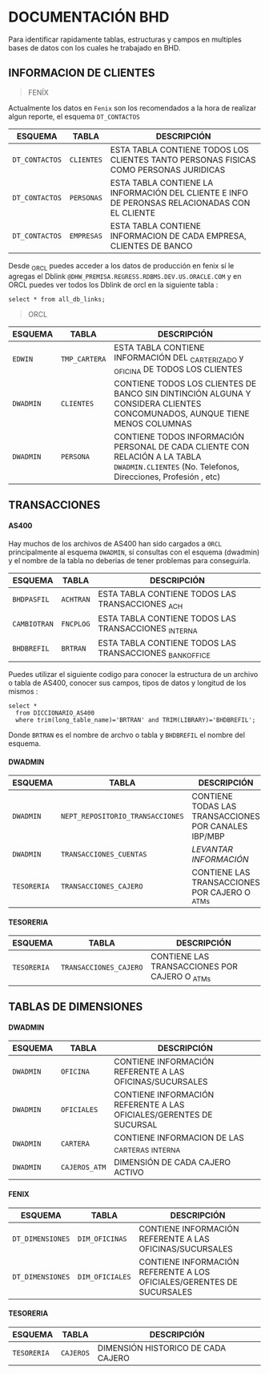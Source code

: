 # DOCUMENTACIÓN BHD 
Para identificar rapidamente tablas, estructuras y campos en multiples bases de datos con los cuales he trabajado en BHD.


## INFORMACION DE CLIENTES
> FENÍX

Actualmente los datos en `Fenix` son los recomendados a la hora de realizar algun reporte, el esquema `DT_CONTACTOS`

| ESQUEMA        | TABLA          | DESCRIPCIÓN                                                                              |
| -------------- | -------------- | -----------------------------------------------------------------------------------------|
| `DT_CONTACTOS` | `CLIENTES`     | ESTA TABLA CONTIENE TODOS LOS CLIENTES TANTO PERSONAS FISICAS COMO PERSONAS JURIDICAS |
| `DT_CONTACTOS` | `PERSONAS`     | ESTA TABLA CONTIENE LA INFORMACIÓN DEL CLIENTE E INFO DE PERONSAS RELACIONADAS CON EL CLIENTE |                         
| `DT_CONTACTOS` | `EMPRESAS`     | ESTA TABLA CONTIENE INFORMACION DE CADA EMPRESA, CLIENTES DE BANCO |

Desde <sub>ORCL</sub> puedes acceder a los datos de producción en fenix sí le agregas el Dblink `@DHW_PREMISA.REGRESS.RDBMS.DEV.US.ORACLE.COM` y en ORCL puedes ver todos los Dblink de orcl en la siguiente tabla : 
``` 
select * from all_db_links;
```
> ORCL

| ESQUEMA        | TABLA          | DESCRIPCIÓN                                                                              |
| -------------- | -------------- | -----------------------------------------------------------------------------------------|
| `EDWIN`        | `TMP_CARTERA`  | ESTA TABLA CONTIENE INFORMACIÓN DEL <sub>CARTERIZADO</sub> y <sub>OFICINA</sub> DE TODOS LOS CLIENTES |
| `DWADMIN`      | `CLIENTES` | CONTIENE TODOS LOS CLIENTES DE BANCO SIN DINTINCIÓN ALGUNA Y CONSIDERA CLIENTES CONCOMUNADOS, AUNQUE TIENE MENOS COLUMNAS|
| `DWADMIN`      | `PERSONA` | CONTIENE TODOS INFORMACIÓN PERSONAL DE CADA CLIENTE CON RELACIÓN A LA TABLA `DWADMIN.CLIENTES` (No. Telefonos, Direcciones, Profesión , etc)|




## TRANSACCIONES  
#### AS400

Hay muchos de los archivos de AS400 han sido cargados a `ORCL` principalmente al esquema `DWADMIN`, sí consultas con el esquema (dwadmin) y el nombre de la tabla no deberias de tener problemas para conseguirla.

| ESQUEMA     | TABLA          | DESCRIPCIÓN                                                                              |
| ----------- | -------------- | -----------------------------------------------------------------------------------------|
| `BHDPASFIL` | `ACHTRAN`      | ESTA TABLA CONTIENE TODOS LAS TRANSACCIONES <sub>ACH</sub>                               |
| `CAMBIOTRAN`| `FNCPLOG`      | ESTA TABLA CONTIENE TODOS LAS TRANSACCIONES <sub> INTERNA </sub>                         |
| `BHDBREFIL` | `BRTRAN`       | ESTA TABLA CONTIENE TODOS LAS TRANSACCIONES <sub> BANKOFFICE </sub>                      |


Puedes utilizar el siguiente codigo para conocer la estructura de un archivo o tabla de AS400, conocer sus campos, tipos de datos y longitud de los mismos : 

```
select * 
  from DICCIONARIO_AS400
  where trim(long_table_name)='BRTRAN' and TRIM(LIBRARY)='BHDBREFIL';
```
Donde `BRTRAN` es el nombre de archvo o tabla y `BHDBREFIL` el  nombre del esquema.

#### DWADMIN

| ESQUEMA     | TABLA                            | DESCRIPCIÓN                                                                              |
| ----------- | ---------------------------------| -----------------------------------------------------------------------------------------|
| `DWADMIN`   | `NEPT_REPOSITORIO_TRANSACCIONES` | CONTIENE TODAS LAS TRANSACCIONES POR CANALES IBP/MBP                                     |
| `DWADMIN`   | `TRANSACCIONES_CUENTAS`          | *LEVANTAR INFORMACIÓN*                                                                   |
| `TESORERIA` | `TRANSACCIONES_CAJERO`           | CONTIENE LAS TRANSACCIONES POR CAJERO O<sub> ATMs </sub>                                 |

#### TESORERIA


| ESQUEMA     | TABLA                            | DESCRIPCIÓN                                                                              |
| ----------- | ---------------------------------| -----------------------------------------------------------------------------------------|
| `TESORERIA` | `TRANSACCIONES_CAJERO`           | CONTIENE LAS TRANSACCIONES POR CAJERO O<sub> ATMs </sub>                                 |


## TABLAS DE DIMENSIONES
#### DWADMIN

| ESQUEMA     | TABLA          | DESCRIPCIÓN                                                                                                |
| ----------- | -------------- | -----------------------------------------------------------------------------------------------------------|
| `DWADMIN`   | `OFICINA`      | CONTIENE INFORMACIÓN REFERENTE A LAS OFICINAS/SUCURSALES                                                   |
| `DWADMIN`   | `OFICIALES`    | CONTIENE INFORMACIÓN REFERENTE A LAS OFICIALES/GERENTES DE SUCURSAL                                        |
| `DWADMIN`   | `CARTERA`      | CONTIENE INFORMACION DE LAS <sub>CARTERAS</sub>  <sub> INTERNA </sub>                                      | 
| `DWADMIN`   | `CAJEROS_ATM`  | DIMENSIÓN DE CADA CAJERO ACTIVO                                                                            |

#### FENIX

| ESQUEMA          | TABLA          | DESCRIPCIÓN                                                                                                |
| ---------------- | -------------- | ---------------------------------------------------------------------------------------------------------- |
| `DT_DIMENSIONES` | `DIM_OFICINAS` | CONTIENE INFORMACIÓN REFERENTE A LAS OFICINAS/SUCURSALES                                                   |
| `DT_DIMENSIONES` | `DIM_OFICIALES`| CONTIENE INFORMACIÓN REFERENTE A LOS OFICIALES/GERENTES DE SUCURSALES                                      |

#### TESORERIA

| ESQUEMA     | TABLA          | DESCRIPCIÓN                                                                                                |
| ----------- | -------------- | -----------------------------------------------------------------------------------------------------------|
| `TESORERIA` | `CAJEROS`      | DIMENSIÓN HISTORICO DE CADA CAJERO                                                                         |
